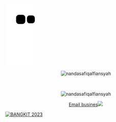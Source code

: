![Snake animation](https://github.com/nandasafiqalfiansyah/nandasafiqalfiansyah/blob/output/github-contribution-grid-snake.svg)

<p align="center" > <img src="https://komarev.com/ghpvc/?username=nandasafiqalfiansyah&label=Profile%20views&color=0e75b6&style=flat" alt="nandasafiqalfiansyah" /> </p>
<br>
<p align="center"><img align="center" src="https://github-readme-streak-stats.herokuapp.com/?user=nandasafiqalfiansyah&&theme=tokyonight" alt="nandasafiqalfiansyah" /></p>


<p align = "center" ><a href="mailto:nandasafiqalfiansyah@gmail.com">Email busines</a><img src="https://media.giphy.com/media/VgCDAzcKvsR6OM0uWg/giphy.gif" width="30"></p>


[![BANGKIT 2023](https://i.ytimg.com/vi/IvvysRejWJg/maxresdefault.jpg)](https://youtu.be/IvvysRejWJg)

